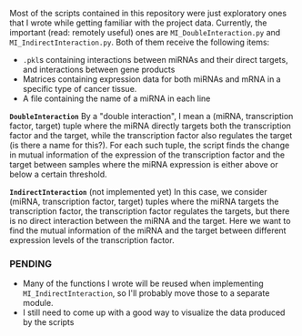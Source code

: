 Most of the scripts contained in this repository were just exploratory ones that I wrote while getting familiar with the project data. Currently, the important (read: remotely useful) ones are `MI_DoubleInteraction.py` and `MI_IndirectInteraction.py`. Both of them receive the following items:
* `.pkl`s containing interactions between miRNAs and their direct targets, and interactions between gene products
* Matrices containing expression data for both miRNAs and mRNA in a specific type of cancer tissue.
* A file containing the name of a miRNA in each line

**`DoubleInteraction`** By a "double interaction", I mean a (miRNA, transcription factor, target) tuple where the miRNA directly targets both the transcription factor and the target, while the transcription factor also regulates the target (is there a name for this?). For each such tuple, the script finds the change in mutual information of the expression of the transcription factor and the target between samples where the miRNA expression is either above or below a certain threshold.   

**`IndirectInteraction`** (not implemented yet) In this case, we consider (miRNA, transcription factor, target) tuples where the miRNA targets the transcription factor, the transcription factor regulates the targets, but there is no direct interaction between the miRNA and the target. Here we want to find the mutual information of the miRNA and the target between different expression levels of the transcription factor.


### PENDING ###
* Many of the functions I wrote will be reused when implementing `MI_IndirectInteraction`, so I'll probably move those to a separate module.
* I still need to come up with a good way to visualize the data produced by the scripts